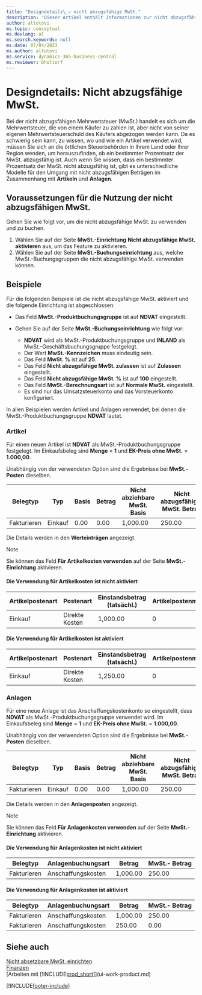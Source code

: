 ```yaml
---
title: "Designdetails\_– nicht abzugsfähige MwSt."
description: 'Dieser Artikel enthält Informationen zur nicht abzugsfähigen Mehrwertsteuer (MwSt.), die von einem Käufer zu zahlen ist, aber nicht von seiner eigenen Mehrwertsteuerschuld des Käufers abgezogen werden kann.'
author: altotovi
ms.topic: conceptual
ms.devlang: al
ms.search.keywords: null
ms.date: 07/04/2023
ms.author: altotovi
ms.service: dynamics-365-business-central
ms.reviewer: bholtorf
---
```


# Designdetails: Nicht abzugsfähige MwSt.

Bei der nicht abzugsfähigen Mehrwertsteuer (MwSt.) handelt es sich um die Mehrwertsteuer, die von einem Käufer zu zahlen ist, aber nicht von seiner eigenen Mehrwertsteuerschuld des Käufers abgezogen werden kann. Da es schwierig sein kann, zu wissen, wo und wie ein Artikel verwendet wird, müssen Sie sich an die örtlichen Steuerbehörden in Ihrem Land oder Ihrer Region wenden, um herauszufinden, ob ein bestimmter Prozentsatz der MwSt. abzugsfähig ist. Auch wenn Sie wissen, dass ein bestimmter Prozentsatz der MwSt. nicht abzugsfähig ist, gibt es unterschiedliche Modelle für den Umgang mit nicht abzugsfähigen Beträgen im Zusammenhang mit **Artikeln** und **Anlagen**.

## Voraussetzungen für die Nutzung der nicht abzugsfähigen MwSt.

Gehen Sie wie folgt vor, um die nicht abzugsfähige MwSt. zu verwenden und zu buchen.

1. Wählen Sie auf der Seite **MwSt.-Einrichtung** **Nicht abzugsfähige MwSt. aktivieren** aus, um das Feature zu aktivieren.
2. Wählen Sie auf der Seite **MwSt.-Buchungseinrichtung** aus, welche MwSt.-Buchungsgruppen die nicht abzugsfähige MwSt. verwenden können.

## Beispiele

Für die folgenden Beispiele ist die nicht abzugsfähige MwSt. aktiviert und die folgende Einrichtung ist abgeschlossen:

- Das Feld **MwSt.-Produktbuchungsgruppe** ist auf **NDVAT** eingestellt.
- Gehen Sie auf der Seite **MwSt.-Buchungseinrichtung** wie folgt vor:

    - **NDVAT** wird als MwSt.-Produktbuchungsgruppe und **INLAND** als MwSt.-Geschäftsbuchungsgruppe festgelegt.
    - Der Wert **MwSt.-Kennzeichen** muss eindeutig sein.
    - Das Feld **MwSt. %** ist auf **25**.
    - Das Feld **Nicht abzugsfähige MwSt. zulassen** ist auf **Zulassen** eingestellt.
    - Das Feld **Nicht abzugsfähige MwSt. %** ist auf **100** eingestellt.
    - Das Feld **MwSt.-Berechnungsart** ist auf **Normale MwSt.** eingestellt.
    - Es sind nur das Umsatzsteuerkonto und das Vorsteuerkonto konfiguriert.

In allen Beispielen werden Artikel und Anlagen verwendet, bei denen die MwSt.-Produktbuchungsgruppe **NDVAT** lautet.

### Artikel

Für einen neuen Artikel ist **NDVAT** als MwSt.-Produktbuchungsgruppe festgelegt. Im Einkaufsbeleg sind **Menge** = **1** und **EK-Preis ohne MwSt.** = **1.000,00**.

Unabhängig von der verwendeten Option sind die Ergebnisse bei **MwSt.-Posten** dieselben.

| Belegtyp | Typ | Basis | Betrag | Nicht abziehbare MwSt. Basis | Nicht abzugsfähiger MwSt. Betrag |
|---|---|---|---|---|---|
| Fakturieren | Einkauf | 0.00 | 0.00 | 1,000.00 | 250.00 |

Die Details werden in den **Werteinträgen** angezeigt.

> [!NOTE]
> Sie können das Feld **Für Artikelkosten verwenden** auf der Seite **MwSt.-Einrichtung** aktivieren.

#### Die Verwendung für Artikelkosten ist nicht aktiviert

| Artikelpostenart | Postenart | Einstandsbetrag (tatsächl.) | Artikelpostenmenge |
|---|---|---|---|
| Einkauf | Direkte Kosten | 1,000.00 | 0 |

#### Die Verwendung für Artikelkosten ist aktiviert

| Artikelpostenart | Postenart | Einstandsbetrag (tatsächl.) | Artikelpostenmenge |
|---|---|---|---|
| Einkauf | Direkte Kosten | 1,250.00 | 0 |

### Anlagen

Für eine neue Anlage ist das Anschaffungskostenkonto so eingestellt, dass **NDVAT** als MwSt.-Produktbuchungsgruppe verwendet wird. Im Einkaufsbeleg sind **Menge** = **1** und **EK-Preis ohne MwSt.** = **1.000,00**.

Unabhängig von der verwendeten Option sind die Ergebnisse bei **MwSt.-Posten** dieselben.

| Belegtyp | Typ | Basis | Betrag | Nicht abziehbare MwSt. Basis | Nicht abzugsfähiger MwSt. Betrag |
|---|---|---|---|---|---|
| Fakturieren | Einkauf | 0.00 | 0.00 | 1,000.00 | 250.00 |

Die Details werden in den **Anlagenposten** angezeigt.

> [!NOTE]
> Sie können das Feld **Für Anlagenkosten verwenden** auf der Seite **MwSt.-Einrichtung** aktivieren.

#### Die Verwendung für Anlagenkosten ist nicht aktiviert

| Belegtyp | Anlagenbuchungsart | Betrag | MwSt.- Betrag |
|---|---|---|---|
| Fakturieren | Anschaffungskosten | 1,000.00 | 250.00 |

#### Die Verwendung für Anlagenkosten ist aktiviert

| Belegtyp | Anlagenbuchungsart | Betrag | MwSt.- Betrag |
|---|---|---|---|
| Fakturieren | Anschaffungskosten | 1,000.00 | 250.00 |
| Fakturieren | Anschaffungskosten | 250.00 | 0.00 |

## Siehe auch

[Nicht absetzbare MwSt. einrichten](finance-setup-nondeductible-vat.md)  
[Finanzen](finance.md)  
[Arbeiten mit [!INCLUDE[prod_short](includes/prod_short.md)]](ui-work-product.md)

[!INCLUDE[footer-include](includes/footer-banner.md)]
